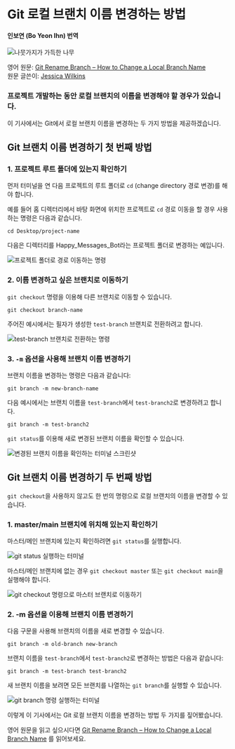 # Git 로컬 브랜치 이름 변경하는 방법
#### 인보연 (Bo Yeon Ihn) 번역

![나뭇가지가 가득한 나무](https://www.freecodecamp.org/news/content/images/size/w2000/2021/11/mila-tovar-NTiW908Uc1A-unsplash.jpg)

영어 원문: [Git Rename Branch – How to Change a Local Branch Name](https://www.freecodecamp.org/news/git-rename-branch-how-to-change-a-local-branch-name/)   
원문 글쓴이: [Jessica Wilkins](https://www.freecodecamp.org/news/author/jessica-wilkins/)


### 프로젝트 개발하는 동안 로컬 브랜치의 이름을 변경해야 할 경우가 있습니다. 

이 기사에서는 Git에서 로컬 브랜치 이름을 변경하는 두 가지 방법을 제공하겠습니다.    


## Git 브랜치 이름 변경하기 첫 번째 방법
### 1. 프로젝트 루트 폴더에 있는지 확인하기 

먼저 터미널을 연 다음 프로젝트의 루트 폴더로 `cd` (change directory 경로 변경)를 해야 합니다.    

예를 들어 홈 디렉터리에서 바탕 화면에 위치한 프로젝트로 `cd` 경로 이동을 할 경우 사용하는 명령은 다음과 같습니다.


```
cd Desktop/project-name 

```

다음은 디렉터리를 Happy_Messages_Bot라는 프로젝트 폴더로 변경하는 예입니다.    

![프로젝트 폴더로 경로 이동하는 명령](https://www.freecodecamp.org/news/content/images/2021/11/Screen-Shot-2021-11-02-at-10.30.01-PM.png)


### 2. 이름 변경하고 싶은 브랜치로 이동하기 
`git checkout` 명령을 이용해 다른 브랜치로 이동할 수 있습니다. 

```
git checkout branch-name 
```

주어진 예시에서는 필자가 생성한 `test-branch` 브랜치로 전환하려고 합니다.    

![test-branch 브랜치로 전환하는 명령](https://www.freecodecamp.org/news/content/images/2021/11/Screen-Shot-2021-11-02-at-10.39.57-PM.png)    


### 3. `-m` 옵션을 사용해 브랜치 이름 변경하기 

브랜치 이름을 변경하는 명령은 다음과 같습니다:    


```
git branch -m new-branch-name
```


다음 예시에서는 브랜치 이름을 `test-branch`에서 `test-branch2`로 변경하려고 합니다.     

```
git branch -m test-branch2

```

`git status`를 이용해 새로 변경된 브랜치 이름을 확인할 수 있습니다.    


![변경된 브랜치 이름을 확인하는 터미널 스크린샷](https://www.freecodecamp.org/news/content/images/2021/11/Screen-Shot-2021-11-02-at-10.52.02-PM.png)




## Git 브랜치 이름 변경하기 두 번째 방법
`git checkout`을 사용하지 않고도 한 번의 명령으로 로컬 브랜치의 이름을 변경할 수 있습니다.    

### 1. master/main 브랜치에 위치해 있는지 확인하기    
마스터/메인 브랜치에 있는지 확인하려면 `git status`를 실행합니다.    

![git status 실행하는 터미널](https://www.freecodecamp.org/news/content/images/2021/11/Screen-Shot-2021-11-02-at-11.02.20-PM.png)


마스터/메인 브랜치에 없는 경우 `git checkout master` 또는 `git checkout main`을 실행해야 합니다.    

![git checkout 명령으로 마스터 브랜치로 이동하기](https://www.freecodecamp.org/news/content/images/2021/11/Screen-Shot-2021-11-02-at-11.05.28-PM.png)


### 2. -m 옵션을 이용해 브랜치 이름 변경하기 
다음 구문을 사용해 브랜치의 이름을 새로 변경할 수 있습니다. 

```
git branch -m old-branch new-branch

```

브랜치 이름을 `test-branch`에서 `test-branch2`로 변경하는 방법은 다음과 같습니다:     

```
git branch -m test-branch test-branch2

```
새 브랜치 이름을 보려면 모든 브랜치를 나열하는 `git branch`를 실행할 수 있습니다.    


![git branch 명령 실행하는 터미널](https://www.freecodecamp.org/news/content/images/2021/11/Screen-Shot-2021-11-02-at-11.15.52-PM.png)


이렇게 이 기사에서는 Git 로컬 브랜치 이름을 변경하는 방법 두 가지를 짚어봤습니다. 



영어 원문을 읽고 싶으시다면 [Git Rename Branch – How to Change a Local Branch Name](https://www.freecodecamp.org/news/git-rename-branch-how-to-change-a-local-branch-name/) 를 읽어보세요. 
